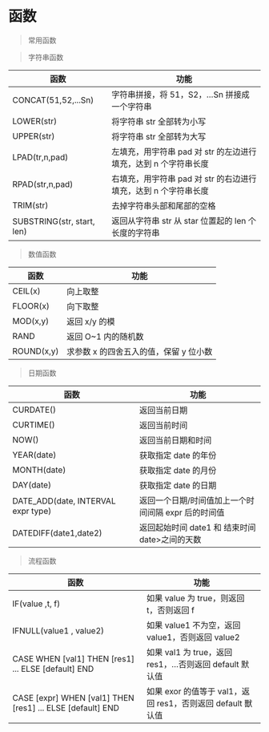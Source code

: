 # 函数

> 常用函数

> 字符串函数

| 函数                       | 功能                                                            |
| -------------------------- | --------------------------------------------------------------- |
| CONCAT(51,52,...Sn)        | 字符串拼接，将 51，S2，…Sn 拼接成一个字符串                     |
| LOWER(str)                 | 将字符串 str 全部转为小写                                       |
| UPPER(str)                 | 将字符串 str 全部转为大写                                       |
| LPAD(tr,n,pad)             | 左填充，用宇符串 pad 对 str 的左边进行填充，达到 n 个字符串长度 |
| RPAD(str,n,pad)            | 右填充，用宇符串 pad 对 str 的右边进行填充，达到 n 个字符串长度 |
| TRIM(str)                  | 去掉字符串头部和尾部的空格                                      |
| SUBSTRING(str, start, len) | 返回从字符串 str 从 star 位置起的 len 个长度的字符串            |

> 数值函数

| 函数       | 功能                                   |
| ---------- | -------------------------------------- |
| CEIL(x)    | 向上取整                               |
| FLOOR(x)   | 向下取整                               |
| MOD(x,y)   | 返回 x/y 的模                          |
| RAND       | 返回 O~1 内的随机数                    |
| ROUND(x,y) | 求参数 x 的四舍五入的值，保留 y 位小数 |

> 日期函数

| 函数                               | 功能                                                |
| ---------------------------------- | --------------------------------------------------- |
| CURDATE()                          | 返回当前日期                                        |
| CURTIME()                          | 返回当前时间                                        |
| NOW()                              | 返回当前日期和时间                                  |
| YEAR(date)                         | 获取指定 date 的年份                                |
| MONTH(date)                        | 获取指定 date 的月份                                |
| DAY(date)                          | 获取指定 date 的日期                                |
| DATE_ADD(date, INTERVAL expr type) | 返回一个日期/时间值加上一个时间间隔 expr 后的时间值 |
| DATEDIFF(date1,date2)              | 返回起始时间 date1 和 结束时间 date>之间的天数      |

> 流程函数

| 函数                                                       | 功能                                                        |
| ---------------------------------------------------------- | ----------------------------------------------------------- |
| IF(value ,t, f)                                            | 如果 value 为 true，则返回 t，否则返回 f                    |
| IFNULL(value1 , value2)                                    | 如果 value1 不为空，返回 value1，否则返回 value2            |
| CASE WHEN [val1] THEN [res1] ... ELSE [default] END        | 如果 val1 为 true，返回 res1，…否则返回 default 默认值      |
| CASE [expr] WHEN [val1] THEN [res1] ... ELSE [default] END | 如果 exor 的值等于 val1，返回 res1，否则返回 default 獸认值 |
